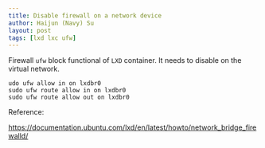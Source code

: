 ```yaml
---
title: Disable firewall on a network device
author: Haijun (Navy) Su
layout: post
tags: [lxd lxc ufw]
---
```


Firewall `ufw` block functional of `LXD` container. It needs to disable on the virtual network.

```
udo ufw allow in on lxdbr0
sudo ufw route allow in on lxdbr0
sudo ufw route allow out on lxdbr0

```

Reference:

<https://documentation.ubuntu.com/lxd/en/latest/howto/network_bridge_firewalld/>
